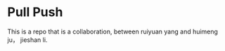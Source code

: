 # Pull  Push
 
This is a repo that is a collaboration, between ruiyuan yang and huimeng ju， jieshan li. 

